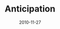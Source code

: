 ---
layout: message
category: message
series: "The 365 Days of Christmas"
title: "Anticipation"
date: 2010-11-27
audio-description: "Discover, honor and learn from these icons.  "
audio: ""
audio-title: "Fathers"
audio-duration: "&#58;"
audio-description: "Chuck Mingo talks about how we can cultivate an attitude of anticipation year-round."
audio: "http://s3.amazonaws.com/crossroadsaudiomessages/anticipation.mp3"
audio-title: "Anticipation"
audio-duration: "34&#58;20"
program-description: "Chuck Mingo talks about how we can cultivate an attitude of anticipation year-round."
program: "http://www.crossroads.net/players/media/hq/11_27-28_10Program.pdf"
program-title: "Anticipation (Program)"
video-description: "Chuck Mingo talks about how we can cultivate an attitude of anticipation year-round."
video-title: "Anticipation"
video: "https://s3.amazonaws.com/crossroadsvideomessages/anticipation.mp4"
---